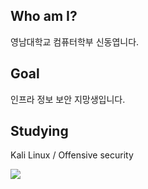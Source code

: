 ## Who am I?
영남대학교 컴퓨터학부 신동엽니다.

## Goal
인프라 정보 보안 지망생입니다.

## Studying
Kali Linux / Offensive security

<img src="https://img.shields.io/badge/kali%20linux-%23557C94.svg?&style=for-the-badge&logo=kali%20linux&logoColor=white" />
